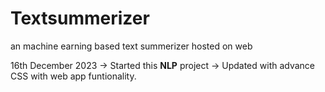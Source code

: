 # Textsummerizer
 an machine earning based text summerizer hosted on web<br>

 16th December 2023 -> Started this <b>NLP</b> project 
                    -> Updated with advance CSS with web app funtionality.
        
